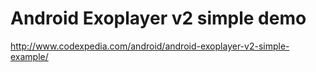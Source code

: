# Android Exoplayer v2 simple demo

http://www.codexpedia.com/android/android-exoplayer-v2-simple-example/
